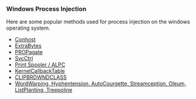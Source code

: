 <h3>Windows Process Injection</h3>

<p>Here are some popular methods used for process injection on the windows operating system.</p>

<ul>
<li><a href="https://modexp.wordpress.com/2018/09/12/process-injection-user-data/">Conhost</a></li>
<li><a href="https://modexp.wordpress.com/2018/08/26/process-injection-ctray/">ExtraBytes</a></li>
<li><a href="https://modexp.wordpress.com/2018/08/23/process-injection-propagate/">PROPagate</a></li>
<li><a href="https://modexp.wordpress.com/2018/08/30/windows-process-injection-control-handler/">SvcCtrl</a></li>
<li><a href="https://modexp.wordpress.com/2019/03/07/process-injection-print-spooler/">Print Spooler / ALPC</a></li>
<li><a href="https://modexp.wordpress.com/2019/05/25/windows-injection-finspy/">KernelCallbackTable</a></li>
<li><a href="https://modexp.wordpress.com/2019/05/24/4066/">CLIPBRDWNDCLASS</a></li>
<li><a href="https://modexp.wordpress.com/2019/04/25/seven-window-injection-methods/">WordWarping, Hyphentension, AutoCourgette, Streamception, Oleum, ListPlanting, Treepoline</a></li>
</ul>

